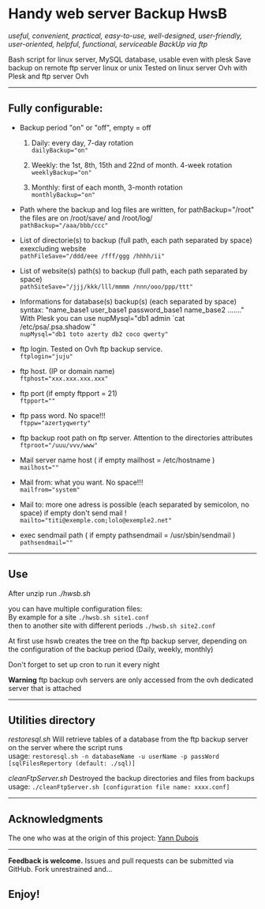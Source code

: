 Handy web server Backup  HwsB
===========

_useful, convenient, practical, easy-to-use, well-designed, user-friendly, user-oriented, helpful, functional, serviceable BackUp via ftp_


Bash script for linux server, MySQL database, usable even with plesk
Save backup on remote ftp server linux or unix
Tested on linux server Ovh with Plesk and ftp server Ovh

-------

Fully configurable:
------------------

* Backup period "on" or "off", empty = off

  1. Daily: every day, 7-day rotation   
    `dailyBackup="on"`

  2. Weekly: the 1st, 8th, 15th and 22nd of month. 4-week rotation    
    `weeklyBackup="on"`

  3. Monthly: first of each month, 3-month rotation    
    `monthlyBackup="on"`

* Path where the backup and log files are written, for pathBackup="/root" the files are on /root/save/ and /root/log/    
  `pathBackup="/aaa/bbb/ccc"`

* List of directorie(s) to backup (full path, each path separated by space) exexcluding website    
  `pathFileSave="/ddd/eee /fff/ggg /hhhh/ii"`

* List of website(s) path(s) to backup (full path, each path separated by space)    
  `pathSiteSave="/jjj/kkk/lll/mmmm /nnn/ooo/ppp/ttt"`

* Informations for database(s) backup(s) (each separated by space)   
  syntax: "name_base1 user_base1 password_base1 name_base2 ......."   
  With Plesk you can use nupMysql="db1 admin \`cat /etc/psa/.psa.shadow\`"   
  `nupMysql="db1 toto azerty db2 coco qwerty"`

* ftp login. Tested on Ovh ftp backup service.   
  `ftplogin="juju"`

* ftp host. (IP or domain name)   
  `ftphost="xxx.xxx.xxx.xxx"`

* ftp port (if empty ftpport = 21)    
  `ftpport=""`

* ftp pass word. No space!!!   
  `ftppw="azertyqwerty"`

* ftp backup root path on ftp server. Attention to the directories attributes    
  `ftproot="/uuu/vvv/www"`

* Mail server name host ( if empty mailhost = /etc/hostname )    
  `mailhost=""`

* Mail from: what you want. No space!!!    
  `mailfrom="system"`

* Mail to: more one adress is possible (each separated by semicolon, no space)
  if empty don't send mail !    
  `mailto="titi@exemple.com;lolo@exemple2.net"`

* exec sendmail path ( if empty pathsendmail = /usr/sbin/sendmail )    
  `pathsendmail=""`

--------

Use
---

After unzip run _./hwsb.sh_

you can have multiple configuration files:    
By example for a site `./hwsb.sh site1.conf`     
then to another site with different periods  `./hwsb.sh site2.conf`

At first use hswb creates the tree on the ftp backup server, depending on the configuration of the backup period (Daily, weekly, monthly)

Don't forget to set up cron to run it every night

__Warning__ ftp backup ovh servers are only accessed from the ovh dedicated server that is attached

---------

Utilities directory
----

_restoresql.sh_ Will retrieve tables of a database from the ftp backup server on the server where the script runs   
  usage: `restoresql.sh -n databaseName -u userName -p passWord [sqlFilesRepertory (default: ./sql)]`
  
_cleanFtpServer.sh_ Destroyed the backup directories and files from backups    
  usage: `./cleanFtpServer.sh [configuration file name: xxxx.conf]`

-------

Acknowledgments
----------
The one who was at the origin of this project: [Yann Dubois](http://www.yann.com/fr/dedie-ovh-sauvegarde-automatisee-ftp-gratuite-06/05/2011.html)

---------

__Feedback is welcome.__ Issues and pull requests can be submitted via GitHub. Fork unrestrained and...

 Enjoy!
-----
